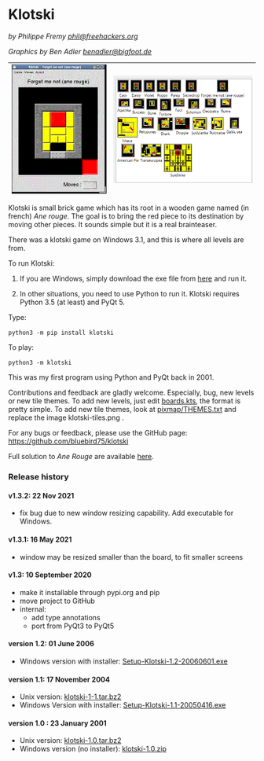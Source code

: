 # Klotski

*by Philippe Fremy <phil@freehackers.org>*

*Graphics by Ben Adler <benadler@bigfoot.de>*

|![Ane Rouge](https://raw.githubusercontent.com/bluebird75/klotski/master/pixmaps/klotski-forget-me-not.png)|![All klotski boards](https://raw.githubusercontent.com/bluebird75/klotski/master/pixmaps/klotski-boards.PNG)|
|--|--|

Klotski is small brick game which has its root in a wooden game named (in french) *Ane rouge*.  The goal is to bring the red piece to its destination by moving other pieces. It sounds simple but it is a real brainteaser.

There was a klotski game on Windows 3.1, and this is where all levels are from. 

To run Klotski:

1. If you are Windows, simply download the exe file from [here](https://github.com/bluebird75/klotski/releases/tag/VERSION_1_3_2) and run it.
   

2. In other situations, you need to use Python to run it. Klotski requires Python 3.5 (at least) and PyQt 5.

Type: 

    python3 -m pip install klotski
    
To play:

    python3 -m klotski



This was my first program using Python and PyQt back in 2001.

Contributions and feedback are gladly welcome. Especially, bug, new levels or new tile themes. To add new levels, just edit [boards.kts](https://github.com/bluebird75/klotski/blob/master/src/boards.kts), the format is pretty simple.  To add new tile themes, look at [pixmap/THEMES.txt](https://github.com/bluebird75/klotski/blob/master/pixmaps/THEMES.txt) and replace the image klotski-tiles.png .

For any bugs or feedback, please use the GitHub page: https://github.com/bluebird75/klotski 

Full solution to *Ane Rouge* are available [here](https://www.freehackers.org/Klotski:Solution_of_Ane_Rouge).

### Release history

#### v1.3.2: 22 Nov 2021
* fix bug due to new window resizing capability. Add executable for Windows.

#### v1.3.1: 16 May 2021
* window may be resized smaller than the board, to fit smaller screens 

#### v1.3: 10 September 2020
* make it installable through pypi.org and pip
* move project to GitHub
* internal:
    * add type annotations
    * port from PyQt3 to PyQt5
    


#### version 1.2: 01 June 2006
* Windows version with installer: [Setup-Klotski-1.2-20060601.exe](http://www.freehackers.org/media/bluebird/klotski/Setup-Klotski-1.2-20060601.exe)


#### version 1.1: 17 November 2004

* Unix version: [klotski-1-1.tar.bz2](http://www.freehackers.org/media/bluebird/klotski/klotski-1-1.tar.bz2)
* Windows Version with installer: [Setup-Klotski-1.1-20050416.exe](http://www.freehackers.org/media/bluebird/klotski/Setup-Klotski-1.1-20050416.exe)


#### version 1.0 : 23 January 2001

* Unix version: [klotski-1.0.tar.bz2](http://www.freehackers.org/media/bluebird/klotski/klotski-1.0.tar.bz2)
* Windows version (no installer): [klotski-1.0.zip](http://www.freehackers.org/media/bluebird/klotski/klotski-1.0.zip)
